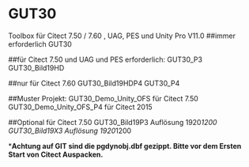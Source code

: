 GUT30
=====
Toolbox für Citect 7.50 / 7.60 , UAG, PES und Unity Pro V11.0
##immer erforderlich
GUT30

##für Citect 7.50 und UAG und PES erforderlich:
GUT30_P3
GUT30_Bild19HD


##nur für Citect 7.60
GUT30_Bild19HDP4
GUT30_P4

##Muster Projekt:
GUT30_Demo_Unity_OFS für Citect 7.50
GUT30_Demo_Unity_OFS_P4 für Citect 2015

##Optional für Citect 7.50
GUT30_Bild19P3		Auflösung 1920*1200
GUT30_Bild19X3		Auflösung 1920*1200

***Achtung auf GIT sind die pgdynobj.dbf gezippt. Bitte vor dem Ersten Start von Citect Auspacken.**
